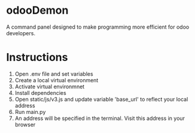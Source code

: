 # odooDemon
A command panel designed to make programming more efficient for odoo developers.


# Instructions
1. Open .env file and set variables
1. Create a local virtual environment
2. Activate virtual environmnet
3. Install dependencies
4. Open static/js/v3.js and update variable 'base_url' to reflect your local address
4. Run main.py
5. An address will be specified in the terminal. Visit this address in your browser
